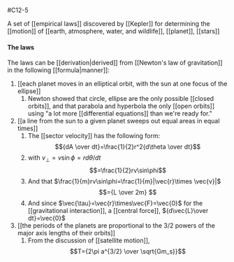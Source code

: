 #C12-5 

A set of [[empirical laws]] discovered by [[Kepler]] for determining the [[motion]] of [[earth, atmosphere, water, and wildlife]], [[planet]], [[stars]]

#### The laws
The laws can be [[derivation|derived]] from [[Newton's law of gravitation]] in the following [[formula|manner]]:
1. [[each planet moves in an elliptical orbit, with the sun at one focus of the ellipse]]
	1. Newton showed that circle, ellipse are the only possible [[closed orbits]], and that parabola and hyperbola the only [[open orbits]] using "a lot more [[differential equations]] than we're ready for."
2. [[a line from the sun to a given planet sweeps out equal areas in equal times]]
	1. The [[sector velocity]] has the following form: $${dA \over dt}=\frac{1}{2}r^2{d\theta \over dt}$$
	2. with $v_\perp=v\sin \phi=rd\theta / dt$ $$=\frac{1}{2}rv\sin\phi$$
	3. And that $\frac{1}{m}rv\sin\phi=\frac{1}{m}|\vec{r}\times \vec{v}|$ $$={L \over 2m} $$
	4. And since $\vec{\tau}=\vec{r}\times\vec{F}=\vec{0}$ for the [[gravitational interaction]], a [[central force]], ${d\vec{L}\over dt}=\vec{0}$
3. [[the periods of the planets are proportional to the 3/2 powers of the major axis lengths of their orbits]]
	1. From the discussion of [[satellite motion]], $$T={2\pi a^{3/2} \over \sqrt{Gm_s}}$$

